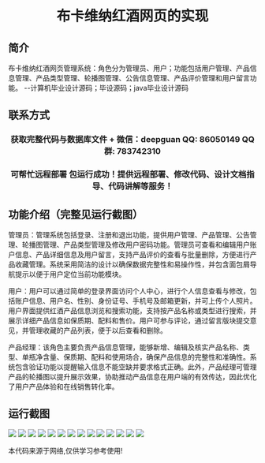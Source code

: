 <p><h1 align="center">布卡维纳红酒网页的实现</h1></p>

## 简介
布卡维纳红酒网页管理系统：角色分为管理员、用户；功能包括用户管理、产品信息管理、产品类型管理、轮播图管理、公告信息管理、产品评价管理和用户留言功能。    --计算机毕业设计源码；毕设源码；java毕业设计源码


## 联系方式
<p><h3 align="center">获取完整代码与数据库文件 + 微信：deepguan QQ: 86050149 QQ群: 783742310</h3></p>
<p><h3 align="center">可帮忙远程部署 包运行成功！提供远程部署、修改代码、设计文档指导、代码讲解等服务！</h3></p>

## 功能介绍（完整见运行截图）
管理员：管理系统包括登录、注册和退出功能，提供用户管理、产品管理、公告管理、轮播图管理、产品类型管理及修改用户密码功能。管理员可查看和编辑用户账户信息、产品详细信息及用户留言，支持产品评价的查看与批量删除，方便进行产品收藏管理。系统采用简洁的设计以确保数据完整性和易操作性，并包含面包屑导航提示以便于用户定位当前功能模块。

用户：用户可以通过简单的登录界面访问个人中心，进行个人信息查看与修改，包括账户信息、用户名、性别、身份证号、手机号及邮箱更新，并可上传个人照片。用户界面提供红酒产品信息浏览和搜索功能，支持按产品名称或类型进行搜索，并展示详细产品信息如保质期、配料和售价。用户可参与评论，通过留言版块提交意见，并管理收藏的产品列表，便于以后查看和删除。

产品经理：该角色主要负责产品信息管理，能够新增、编辑及核实产品名称、类型、单瓶净含量、保质期、配料和使用场合，确保产品信息的完整性和准确性。系统包含验证功能以提醒输入信息不能空缺并要求格式正确。此外，产品经理可管理产品的轮播图以提升展示效果，协助推动产品信息在用户端的有效传达，因此优化了用户产品体验和在线销售转化率。


## 运行截图
![](img/001.jpg)
![](img/002.jpg)
![](img/003.jpg)
![](img/004.jpg)
![](img/005.jpg)
![](img/006.jpg)
![](img/007.jpg)
![](img/008.jpg)
![](img/009.jpg)
![](img/010.jpg)
![](img/011.jpg)
![](img/012.jpg)
![](img/013.jpg)
![](img/014.jpg)

<p>本代码来源于网络,仅供学习参考使用!</p>
